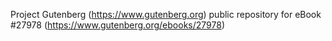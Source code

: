 Project Gutenberg (https://www.gutenberg.org) public repository for eBook #27978 (https://www.gutenberg.org/ebooks/27978)
